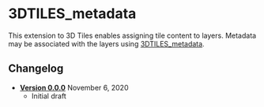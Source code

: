 # 3DTILES_metadata

This extension to 3D Tiles enables assigning tile content to layers. Metadata may be associated with the layers using [3DTILES_metadata](../3DTILES_metadata/README.md).

## Changelog

* [**Version 0.0.0**](0.0.0/README.md) November 6, 2020
    * Initial draft